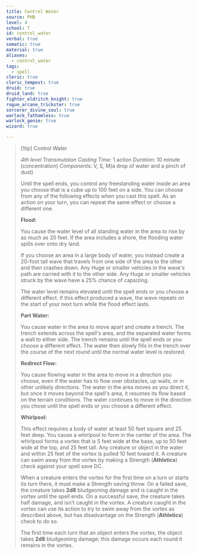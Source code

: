 ```yaml
---
title: Control Water
source: PHB
level: 4
school: T
id: control_water
verbal: true
somatic: true
material: true
aliases:
  - control_water
tags:
  - spell
cleric: true
cleric_tempest: true
druid: true
druid_land: true
fighter_eldritch_knight: true
rogue_arcane_trickster: true
sorcerer_divine_soul: true
warlock_fathomless: true
warlock_genie: true
wizard: true

---
```

>[!tip] Control Water
>
> *4th level Transmutaion*
> *Casting Time:* 1 action
> *Duration:* 10 minute (concentration)
> *Components:* V, S, M(a drop of water and a pinch of dust)
>
>Until the spell ends, you control any freestanding water inside an area you choose that is a cube up to 100 feet on a side. You can choose from any of the following effects when you cast this spell. As an action on your turn, you can repeat the same effect or choose a different one.
>
>**Flood:**
>
>You cause the water level of all standing water in the area to rise by as much as 20 feet. If the area includes a shore, the flooding water spills over onto dry land.
>
>If you choose an area in a large body of water, you instead create a 20-foot tall wave that travels from one side of the area to the other and then crashes down. Any Huge or smaller vehicles in the wave's path are carried with it to the other side. Any Huge or smaller vehicles struck by the wave have a 25% chance of capsizing.
>
>The water level remains elevated until the spell ends or you choose a different effect. If this effect produced a wave, the wave repeats on the start of your next turn while the flood effect lasts.
>
>**Part Water:**
>
>You cause water in the area to move apart and create a trench. The trench extends across the spell's area, and the separated water forms a wall to either side. The trench remains until the spell ends or you choose a different effect. The water then slowly fills in the trench over the course of the next round until the normal water level is restored.
>
>**Redirect Flow:**
>
>You cause flowing water in the area to move in a direction you choose, even if the water has to flow over obstacles, up walls, or in other unlikely directions. The water in the area moves as you direct it, but once it moves beyond the spell's area, it resumes its flow based on the terrain conditions. The water continues to move in the direction you chose until the spell ends or you choose a different effect.
>
>**Whirlpool:**
>
>This effect requires a body of water at least 50 feet square and 25 feet deep. You cause a whirlpool to form in the center of the area. The whirlpool forms a vortex that is 5 feet wide at the base, up to 50 feet wide at the top, and 25 feet tall. Any creature or object in the water and within 25 feet of the vortex is pulled 10 feet toward it. A creature can swim away from the vortex by making a Strength (**Athletics**) check against your spell save DC.
>
>When a creature enters the vortex for the first time on a turn or starts its turn there, it must make a Strength saving throw. On a failed save, the creature takes **2d8** bludgeoning damage and is caught in the vortex until the spell ends. On a successful save, the creature takes half damage, and isn't caught in the vortex. A creature caught in the vortex can use its action to try to swim away from the vortex as described above, but has disadvantage on the Strength (**Athletics**) check to do so.
>
>The first time each turn that an object enters the vortex, the object takes **2d8** bludgeoning damage; this damage occurs each round it remains in the vortex.
>

